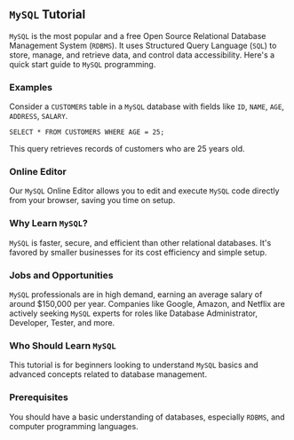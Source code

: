 ## `MySQL` Tutorial

`MySQL` is the most popular and a free Open Source Relational Database Management System (`RDBMS`). It uses Structured Query Language (`SQL`) to store, manage, and retrieve data, and control data accessibility. Here's a quick start guide to `MySQL` programming.

### Examples

Consider a `CUSTOMERS` table in a `MySQL` database with fields like `ID`, `NAME`, `AGE`, `ADDRESS`, `SALARY`.

```
SELECT * FROM CUSTOMERS WHERE AGE = 25;
```

This query retrieves records of customers who are 25 years old.

### Online Editor

Our `MySQL` Online Editor allows you to edit and execute `MySQL` code directly from your browser, saving you time on setup.

### Why Learn `MySQL`?

`MySQL` is faster, secure, and efficient than other relational databases. It's favored by smaller businesses for its cost efficiency and simple setup.

### Jobs and Opportunities

`MySQL` professionals are in high demand, earning an average salary of around $150,000 per year. Companies like Google, Amazon, and Netflix are actively seeking `MySQL` experts for roles like Database Administrator, Developer, Tester, and more.

### Who Should Learn `MySQL`

This tutorial is for beginners looking to understand `MySQL` basics and advanced concepts related to database management.

### Prerequisites

You should have a basic understanding of databases, especially `RDBMS`, and computer programming languages.